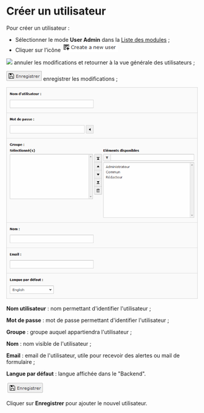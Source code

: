 # Créer un utilisateur

Pour créer un utilisateur :

* Sélectionner le mode **User Admin** dans la [Liste des modules](../premiers-pas/se-reperer-dans-le-backend.md) ;
* Cliquer sur l’icône ![](../../.gitbook/assets/add_user_btn.png)

![](https://github.com/AgrosupDijon-Eduter/guide-utilisateur-typo3/tree/93be04b52e2d2b6fa4d4f18999ef2ae83105a4e0/.gitbook/assets/btn_page_cancel.png) annuler les modifications et retourner à la vue générale des utilisateurs ;

![](../../.gitbook/assets/btn_page_save.png) enregistrer les modifications ;

![](../../.gitbook/assets/add_user_detail.png)

**Nom utilisateur** : nom permettant d'identifier l'utilisateur ;

**Mot de passe** : mot de passe permettant d'identifier l'utilisateur ;

**Groupe** : groupe auquel appartiendra l'utilisateur ;

**Nom** : nom visible de l'utilisateur ;

**Email** : email de l'utilisateur, utile pour recevoir des alertes ou mail de formulaire ;

**Langue par défaut** : langue affichée dans le "Backend".

![](../../.gitbook/assets/save.png)

Cliquer sur **Enregistrer** pour ajouter le nouvel utilisateur.


